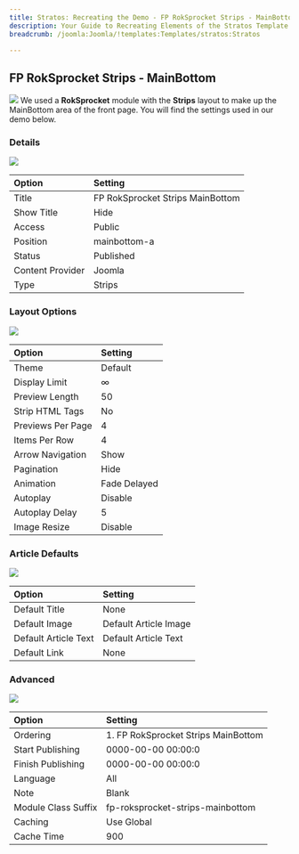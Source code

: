 ```yaml
---
title: Stratos: Recreating the Demo - FP RokSprocket Strips - MainBottom
description: Your Guide to Recreating Elements of the Stratos Template for Joomla
breadcrumb: /joomla:Joomla/!templates:Templates/stratos:Stratos

---
```


FP RokSprocket Strips - MainBottom
-----
![][mainbottom1]
We used a **RokSprocket** module with the **Strips** layout to make up the MainBottom area of the front page. You will find the settings used in our demo below.

### Details
![][mainbottom2]

| Option | Setting |
|:------|:-------|
| Title | FP RokSprocket Strips MainBottom |
| Show Title | Hide |
| Access | Public |
| Position | mainbottom-a |
| Status | Published |
| Content Provider | Joomla |
| Type | Strips |

### Layout Options
![][mainbottom3]

| Option | Setting |
|:------|:-------|
| Theme | Default |
| Display Limit | ∞ |
| Preview Length | 50 |
| Strip HTML Tags | No |
| Previews Per Page | 4 |
| Items Per Row | 4 |
| Arrow Navigation | Show |
| Pagination | Hide |
| Animation | Fade Delayed |
| Autoplay | Disable |
| Autoplay Delay | 5 |
| Image Resize | Disable |

### Article Defaults
![][mainbottom4]

| Option | Setting |
|:------|:-------|
| Default Title | None |
| Default Image | Default Article Image|
| Default Article Text | Default Article Text |
| Default Link | None |

### Advanced
![][mainbottom5]

| Option | Setting |
|:------|:-------|
| Ordering | 1. FP RokSprocket Strips MainBottom |
| Start Publishing | 0000-00-00 00:00:0 |
| Finish Publishing | 0000-00-00 00:00:0 |
| Language | All |
| Note | Blank |
| Module Class Suffix | fp-roksprocket-strips-mainbottom |
| Caching | Use Global |
| Cache Time | 900 |

[mainbottom1]: assets/mainbottom_1.jpeg
[mainbottom2]: assets/mainbottom_2.jpeg
[mainbottom3]: assets/mainbottom_3.jpeg
[mainbottom4]: assets/mainbottom_4.jpeg
[mainbottom5]: assets/mainbottom_5.jpg